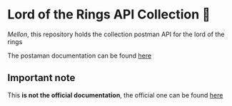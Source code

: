 # Lord of the Rings API Collection :ring:
*Mellon*, this repository holds the collection postman API for the lord of the rings

The postaman documentation can be found [here](https://documenter.getpostman.com/view/8886024/2s7ZLhpXAw)


## Important note
This **is not the official documentation**, the official one can be found [here](https://the-one-api.dev/documentation)

